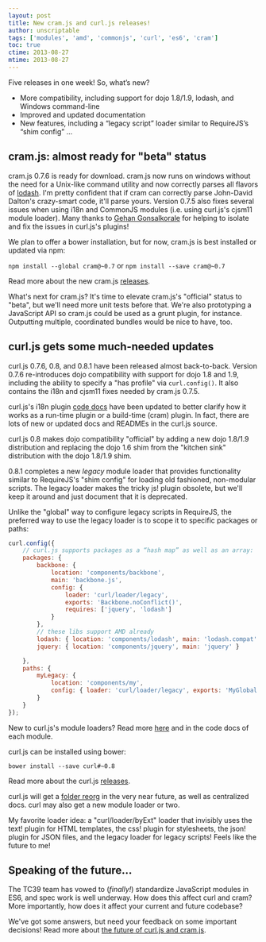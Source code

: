 ```yaml
---
layout: post
title: New cram.js and curl.js releases!
author: unscriptable
tags: ['modules', 'amd', 'commonjs', 'curl', 'es6', 'cram']
toc: true
ctime: 2013-08-27
mtime: 2013-08-27
---
```


Five releases in one week!  So, what’s new?

* More compatibility, including support for dojo 1.8/1.9, lodash, and Windows
  command-line
* Improved and updated documentation
* New features, including a “legacy script” loader similar to RequireJS’s
  “shim config” ...

<a name="jump"></a>

## cram.js: almost ready for "beta" status

cram.js 0.7.6 is ready for download.  cram.js now runs on windows without
the need for a Unix-like command utility and now correctly parses all flavors
of [lodash](https://github.com/bestiejs/lodash).  I'm pretty confident that if
cram can correctly parse John-David Dalton's crazy-smart code, it'll parse
yours.  Version 0.7.5 also fixes several issues when using i18n and CommonJS
modules (i.e. using curl.js's cjsm11 module loader).  Many thanks to
[Gehan Gonsalkorale](https://github.com/gehan) for helping to isolate and fix
the issues in curl.js's plugins!

We plan to offer a bower installation, but for now, cram.js is best installed
or updated via npm:

`npm install --global cram@~0.7` or `npm install --save cram@~0.7`

Read more about the new cram.js
[releases](https://github.com/cujojs/cram/releases/).

What's next for cram.js?  It's time to elevate cram.js's "official" status to
"beta", but we'll need more unit tests before that.  We're also prototyping a
JavaScript API so cram.js could be used as a grunt plugin, for instance.
Outputting multiple, coordinated bundles would be nice to have, too.

## curl.js gets some much-needed updates

curl.js 0.7.6, 0.8, and 0.8.1 have been released almost back-to-back.  Version
0.7.6 re-introduces dojo compatibility with support for dojo 1.8 and 1.9,
including the ability to specify a "has profile" via `curl.config()`.  It also
contains the i18n and cjsm11 fixes needed by cram.js 0.7.5.

curl.js's i18n plugin
[code docs](https://github.com/cujojs/curl/blob/0.8.0/src/curl/plugin/i18n.js)
have been updated to better clarify how it works as a run-time plugin or a
build-time (cram) plugin.  In fact, there are lots of new or updated docs and
READMEs in the curl.js source.

curl.js 0.8 makes dojo compatibility "official" by adding a new dojo 1.8/1.9
distribution and replacing the dojo 1.6 shim from the "kitchen sink"
distribution with the dojo 1.8/1.9 shim.

0.8.1 completes a new *legacy* module loader that provides functionality
similar to RequireJS's "shim config" for loading old fashioned, non-modular
scripts.  The legacy loader makes the tricky js! plugin obsolete, but we'll
keep it around and just document that it is deprecated.

Unlike the "global" way to configure legacy scripts in RequireJS, the preferred
way to use the legacy loader is to scope it to specific packages or paths:

```js
curl.config({
    // curl.js supports packages as a “hash map” as well as an array:
    packages: {
        backbone: {
            location: 'components/backbone',
            main: 'backbone.js',
            config: {
                loader: 'curl/loader/legacy',
                exports: 'Backbone.noConflict()',
                requires: ['jquery', 'lodash']
            }
        },
        // these libs support AMD already
        lodash: { location: 'components/lodash', main: 'lodash.compat' },
        jquery: { location: 'components/jquery', main: 'jquery' }

    },
    paths: {
        myLegacy: {
            location: 'components/my',
            config: { loader: 'curl/loader/legacy', exports: 'MyGlobal' }
        }
    }
});
```

New to curl.js's module loaders?  Read more
[here](https://github.com/cujojs/curl/blob/0.8.0/src/curl/loader) and in the
code docs of each module.

curl.js can be installed using bower:

`bower install --save curl#~0.8`

Read more about the curl.js [releases](https://github.com/cujojs/curl/releases).

curl.js will get a [folder reorg](https://github.com/cujojs/curl/issues/178)
in the very near future, as well as centralized docs.  curl may also get a
new module loader or two.

My favorite loader idea: a "curl/loader/byExt" loader that
invisibly uses the text! plugin for HTML templates, the css! plugin
for stylesheets, the json! plugin for JSON files, and the legacy loader for
legacy scripts!  Feels like the future to me!

## Speaking of the future...

The TC39 team has vowed to (*finally!*) standardize JavaScript modules in ES6,
and spec work is well underway.  How does this affect curl and cram?  More
importantly, how does it affect your current and future codebase?

We've got some answers, but need your feedback on some important decisions!
Read more about
[the future of curl.js and cram.js](the-future-looks-bright-for-modules-but-what-about-curl/).
